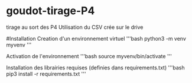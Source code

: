 # goudot-tirage-P4

tirage au sort des P4
Utilisation du CSV crée sur le drive

#Installation
Creation d'un environnement virtuel
'''bash
 python3 -m venv myvenv
'''

Activation de l'environnement
'''bash
 source myvenv/bin/activate
'''

Installation des librairies requises (definies dans requirements.txt) 
'''bash
 pip3 install -r requirements.txt 
'''



